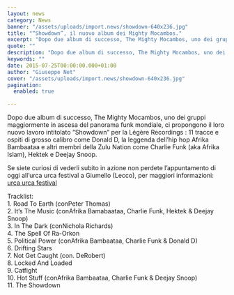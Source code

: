 ```yaml
---
layout: news
category: News
banner: "/assets/uploads/import.news/showdown-640x236.jpg"
title: "“Showdown”, il nuovo album dei Mighty Mocambos."
excerpt: "Dopo due album di successo, The Mighty Mocambos, uno dei gruppi maggiormente in ascesa del panorama funk mondiale, ci propongono il loro nuovo lavoro intitolato “Showdown” per la Légère Recordings : 11 tracce e ospiti di grosso calibro come Donald D, la leggenda dell’hip hop Afrika Bambaataa e altri membri della Zulu Nation come Charlie Funk (aka Afrika Islam), Hektek e Deejay [&hellip"
quote: ""
description: "Dopo due album di successo, The Mighty Mocambos, uno dei gruppi maggiormente in ascesa del panorama funk mondiale, ci propongono il loro nuovo lavoro intitolato “Showdown” per la Légère Recordings : 11 tracce e ospiti di grosso calibro come Donald D, la leggenda dell’hip hop Afrika Bambaataa e altri membri della Zulu Nation come Charlie Funk (aka Afrika Islam), Hektek e Deejay [&hellip"
keywords: ""
date: 2015-07-25T00:00:00.000+01:00
author: "Giuseppe Net"
cover: "/assets/uploads/import.news/showdown-640x236.jpg"
pagination:
  enabled: true

---
```


[](https://hotmc.com/wp-content/uploads/2015/07/showdown.jpg)

Dopo due album di successo, The Mighty Mocambos, uno dei gruppi maggiormente in ascesa del panorama funk mondiale, ci propongono il loro nuovo lavoro intitolato “Showdown” per la Légère Recordings : 11 tracce e ospiti di grosso calibro come Donald D, la leggenda dell’hip hop Afrika Bambaataa e altri membri della Zulu Nation come Charlie Funk (aka Afrika Islam), Hektek e Deejay Snoop.

Se siete curiosi di vederli subito in azione non perdete l’appuntamento di oggi all’urca urca festival a Giumello (Lecco), per maggiori informazioni: [urca urca festival](//www.urcaurca.com/sabato-25-luglio-2015/)

Tracklist:  
1\. Road To Earth (conPeter Thomas)   
2\. It’s The Music (conAfrika Bamabaataa, Charlie Funk, Hektek & Deejay Snoop)   
3\. In The Dark (conNichola Richards)   
4\. The Spell Of Ra-Orkon   
5\. Political Power (conAfrika Bambaataa, Charlie Funk & Donald D)  
6\. Drifting Stars   
7\. Not Get Caught (con. DeRobert)  
8\. Locked And Loaded   
9\. Catfight   
10\. Hot Stuff (conAfrika Bambaataa, Charlie Funk & Deejay Snoop)   
11\. The Showdown